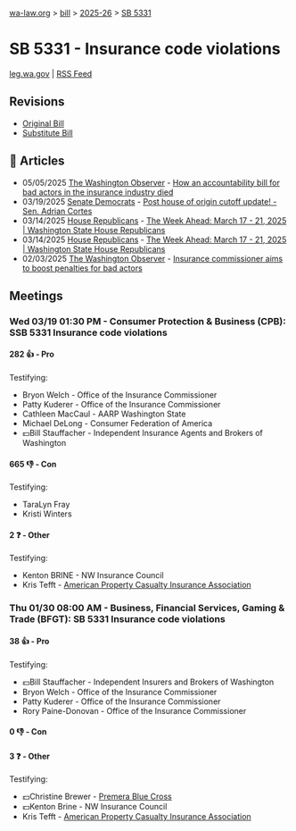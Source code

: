 [wa-law.org](/) > [bill](/bill/) > [2025-26](/bill/2025-26/) > [SB 5331](/bill/2025-26/sb/5331/)

# SB 5331 - Insurance code violations
[leg.wa.gov](https://app.leg.wa.gov/billsummary?BillNumber=5331&Year=2025&Initiative=false) | [RSS Feed](./rss.xml)

## Revisions
* [Original Bill](1/)
* [Substitute Bill](S/)

## 📰 Articles
* 05/05/2025 [The Washington Observer](/org/the_washington_observer/) - [How an accountability bill for bad actors in the insurance industry died](https://washingtonobserver.substack.com/p/how-an-accountability-bill-for-bad#:~:text=Senate%20Bill%205331)
* 03/19/2025 [Senate Democrats](/org/senate_democrats/) - [Post house of origin cutoff update! - Sen. Adrian Cortes](https://senatedemocrats.wa.gov/cortes/2025/03/19/post-house-of-origin-cutoff-update/#:~:text=5331)
* 03/14/2025 [House Republicans](/org/house_republicans/) - [The Week Ahead: March 17 - 21, 2025 | Washington State House Republicans](http://houserepublicans.wa.gov/week/the-week-ahead-march-17-21-2025/#:~:text=SB%205331)
* 03/14/2025 [House Republicans](/org/house_republicans/) - [The Week Ahead: March 17 - 21, 2025 | Washington State House Republicans](https://houserepublicans.wa.gov/week/the-week-ahead-march-17-21-2025/#:~:text=SB%205331)
* 02/03/2025 [The Washington Observer](/org/the_washington_observer/) - [Insurance commissioner aims to boost penalties for bad actors](https://washingtonobserver.substack.com/p/insurance-commissioner-aims-to-boost#:~:text=Senate%20Bill%205331)

## Meetings
### Wed 03/19 01:30 PM - Consumer Protection & Business (CPB): SSB 5331 Insurance code violations
#### 282 👍 - Pro
Testifying:
* Bryon Welch - Office of the Insurance Commissioner
* Patty Kuderer - Office of the Insurance Commissioner
* Cathleen MacCaul - AARP Washington State
* Michael DeLong - Consumer Federation of America
* 💵Bill Stauffacher - Independent Insurance Agents and Brokers of Washington

#### 665 👎 - Con
Testifying:
* TaraLyn Fray
* Kristi Winters

#### 2 ❓ - Other
Testifying:
* Kenton BRINE - NW Insurance Council
* Kris Tefft - [American Property Casualty Insurance Association](/org/american_property_casualty_insurance_association/)

### Thu 01/30 08:00 AM - Business, Financial Services, Gaming & Trade (BFGT): SB 5331 Insurance code violations
#### 38 👍 - Pro
Testifying:
* 💵Bill Stauffacher - Independent Insurers and Brokers of Washington
* Bryon Welch - Office of the Insurance Commissioner
* Patty Kuderer - Office of the Insurance Commissioner
* Rory Paine-Donovan - Office of the Insurance Commissioner

#### 0 👎 - Con

#### 3 ❓ - Other
Testifying:
* 💵Christine Brewer - [Premera Blue Cross](/org/premera_blue_cross/)
* 💵Kenton Brine - NW Insurance Council
* Kris Tefft - [American Property Casualty Insurance Association](/org/american_property_casualty_insurance_association/)
